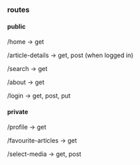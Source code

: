 ### routes
#### public
/home -> get

/article-details -> get, post (when logged in)

/search -> get

/about -> get

/login -> get, post, put

#### private
/profile -> get

/favourite-articles -> get

/select-media -> get, post